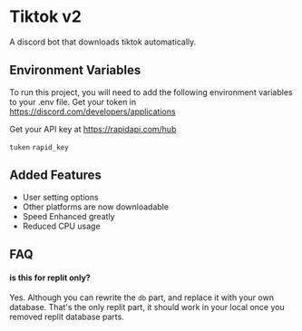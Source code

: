 # Tiktok v2

A discord bot that downloads tiktok automatically.
## Environment Variables

To run this project, you will need to add the following environment variables to your .env file. Get your token in https://discord.com/developers/applications

Get your API key at https://rapidapi.com/hub

`tuken`
`rapid_key`



## Added Features

- User setting options
- Other platforms are now downloadable
- Speed Enhanced greatly
- Reduced CPU usage


## FAQ

#### is this for replit only?

Yes. Although you can rewrite the ``db`` part, and replace it with your own database. That's the only replit part, it should work in your local once you removed replit database parts.



